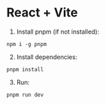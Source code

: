 # React + Vite

1. Install pnpm (if not installed):
```
npm i -g pnpm
```

2. Install dependencies:
```
pnpm install
```

3. Run:
```
pnpm run dev
```
